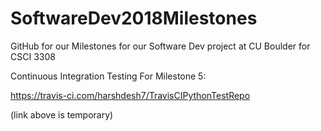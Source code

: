 # SoftwareDev2018Milestones
GitHub for our Milestones for our Software Dev project at CU Boulder for CSCI 3308

Continuous Integration Testing For Milestone 5:

https://travis-ci.com/harshdesh7/TravisCIPythonTestRepo

 (link above is temporary)
